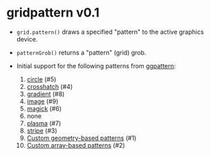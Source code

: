gridpattern v0.1
================

* ``grid.pattern()`` draws a specified "pattern" to the active graphics device.
* ``patternGrob()`` returns a "pattern" (grid) grob.
* Initial support for the following patterns from [ggpattern](https://github.com/coolbutuseless/ggpattern):

  1. [circle](https://coolbutuseless.github.io/package/ggpattern/articles/pattern-circle.html) (#5)
  2. [crosshatch](https://coolbutuseless.github.io/package/ggpattern/articles/pattern-crosshatch.html) (#4)
  3. [gradient](https://coolbutuseless.github.io/package/ggpattern/articles/pattern-gradient.html) (#8)
  4. [image](https://coolbutuseless.github.io/package/ggpattern/articles/pattern-image.html) (#9)
  5. [magick](https://coolbutuseless.github.io/package/ggpattern/articles/pattern-magick.html) (#6)
  6. none
  7. [plasma](https://coolbutuseless.github.io/package/ggpattern/articles/pattern-plasma.html) (#7)
  8. [stripe](https://coolbutuseless.github.io/package/ggpattern/articles/pattern-stripe.html) (#3)
  9. [Custom geometry-based patterns](https://coolbutuseless.github.io/package/ggpattern/articles/developing-patterns-2.html) (#1)
  10. [Custom array-based patterns](https://coolbutuseless.github.io/package/ggpattern/articles/developing-patterns-3.html) (#2)

